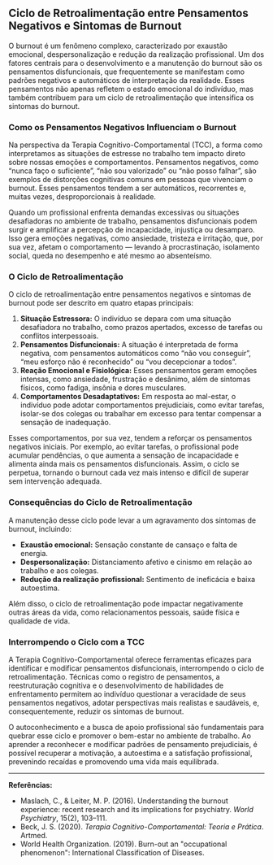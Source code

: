 
## Ciclo de Retroalimentação entre Pensamentos Negativos e Sintomas de Burnout

O burnout é um fenômeno complexo, caracterizado por exaustão emocional, despersonalização e redução da realização profissional. Um dos fatores centrais para o desenvolvimento e a manutenção do burnout são os pensamentos disfuncionais, que frequentemente se manifestam como padrões negativos e automáticos de interpretação da realidade. Esses pensamentos não apenas refletem o estado emocional do indivíduo, mas também contribuem para um ciclo de retroalimentação que intensifica os sintomas do burnout.

### Como os Pensamentos Negativos Influenciam o Burnout

Na perspectiva da Terapia Cognitivo-Comportamental (TCC), a forma como interpretamos as situações de estresse no trabalho tem impacto direto sobre nossas emoções e comportamentos. Pensamentos negativos, como “nunca faço o suficiente”, “não sou valorizado” ou “não posso falhar”, são exemplos de distorções cognitivas comuns em pessoas que vivenciam o burnout. Esses pensamentos tendem a ser automáticos, recorrentes e, muitas vezes, desproporcionais à realidade.

Quando um profissional enfrenta demandas excessivas ou situações desafiadoras no ambiente de trabalho, pensamentos disfuncionais podem surgir e amplificar a percepção de incapacidade, injustiça ou desamparo. Isso gera emoções negativas, como ansiedade, tristeza e irritação, que, por sua vez, afetam o comportamento — levando à procrastinação, isolamento social, queda no desempenho e até mesmo ao absenteísmo.

### O Ciclo de Retroalimentação

O ciclo de retroalimentação entre pensamentos negativos e sintomas de burnout pode ser descrito em quatro etapas principais:

1. **Situação Estressora:** O indivíduo se depara com uma situação desafiadora no trabalho, como prazos apertados, excesso de tarefas ou conflitos interpessoais.
2. **Pensamentos Disfuncionais:** A situação é interpretada de forma negativa, com pensamentos automáticos como “não vou conseguir”, “meu esforço não é reconhecido” ou “vou decepcionar a todos”.
3. **Reação Emocional e Fisiológica:** Esses pensamentos geram emoções intensas, como ansiedade, frustração e desânimo, além de sintomas físicos, como fadiga, insônia e dores musculares.
4. **Comportamentos Desadaptativos:** Em resposta ao mal-estar, o indivíduo pode adotar comportamentos prejudiciais, como evitar tarefas, isolar-se dos colegas ou trabalhar em excesso para tentar compensar a sensação de inadequação.

Esses comportamentos, por sua vez, tendem a reforçar os pensamentos negativos iniciais. Por exemplo, ao evitar tarefas, o profissional pode acumular pendências, o que aumenta a sensação de incapacidade e alimenta ainda mais os pensamentos disfuncionais. Assim, o ciclo se perpetua, tornando o burnout cada vez mais intenso e difícil de superar sem intervenção adequada.

### Consequências do Ciclo de Retroalimentação

A manutenção desse ciclo pode levar a um agravamento dos sintomas de burnout, incluindo:

- **Exaustão emocional:** Sensação constante de cansaço e falta de energia.
- **Despersonalização:** Distanciamento afetivo e cinismo em relação ao trabalho e aos colegas.
- **Redução da realização profissional:** Sentimento de ineficácia e baixa autoestima.

Além disso, o ciclo de retroalimentação pode impactar negativamente outras áreas da vida, como relacionamentos pessoais, saúde física e qualidade de vida.

### Interrompendo o Ciclo com a TCC

A Terapia Cognitivo-Comportamental oferece ferramentas eficazes para identificar e modificar pensamentos disfuncionais, interrompendo o ciclo de retroalimentação. Técnicas como o registro de pensamentos, a reestruturação cognitiva e o desenvolvimento de habilidades de enfrentamento permitem ao indivíduo questionar a veracidade de seus pensamentos negativos, adotar perspectivas mais realistas e saudáveis, e, consequentemente, reduzir os sintomas de burnout.

O autoconhecimento e a busca de apoio profissional são fundamentais para quebrar esse ciclo e promover o bem-estar no ambiente de trabalho. Ao aprender a reconhecer e modificar padrões de pensamento prejudiciais, é possível recuperar a motivação, a autoestima e a satisfação profissional, prevenindo recaídas e promovendo uma vida mais equilibrada.

---
**Referências:**
- Maslach, C., & Leiter, M. P. (2016). Understanding the burnout experience: recent research and its implications for psychiatry. *World Psychiatry*, 15(2), 103–111.
- Beck, J. S. (2020). *Terapia Cognitivo-Comportamental: Teoria e Prática*. Artmed.
- World Health Organization. (2019). Burn-out an "occupational phenomenon": International Classification of Diseases.
```

